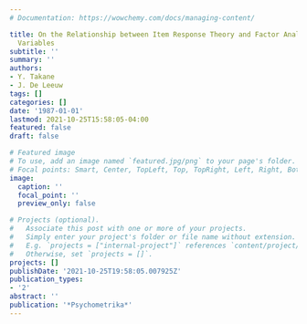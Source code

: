 ```yaml
---
# Documentation: https://wowchemy.com/docs/managing-content/

title: On the Relationship between Item Response Theory and Factor Analysis of Discreticized
  Variables
subtitle: ''
summary: ''
authors:
- Y. Takane
- J. De Leeuw
tags: []
categories: []
date: '1987-01-01'
lastmod: 2021-10-25T15:58:05-04:00
featured: false
draft: false

# Featured image
# To use, add an image named `featured.jpg/png` to your page's folder.
# Focal points: Smart, Center, TopLeft, Top, TopRight, Left, Right, BottomLeft, Bottom, BottomRight.
image:
  caption: ''
  focal_point: ''
  preview_only: false

# Projects (optional).
#   Associate this post with one or more of your projects.
#   Simply enter your project's folder or file name without extension.
#   E.g. `projects = ["internal-project"]` references `content/project/deep-learning/index.md`.
#   Otherwise, set `projects = []`.
projects: []
publishDate: '2021-10-25T19:58:05.007925Z'
publication_types:
- '2'
abstract: ''
publication: '*Psychometrika*'
---
```

